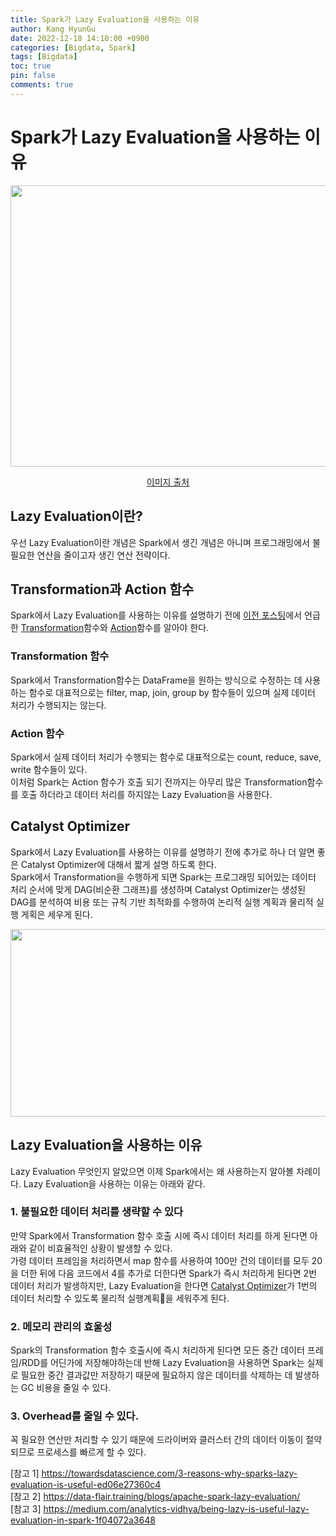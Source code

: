 ```yaml
---
title: Spark가 Lazy Evaluation을 사용하는 이유
author: Kang HyunGu
date: 2022-12-18 14:10:00 +0900
categories: [Bigdata, Spark]
tags: [Bigdata]
toc: true
pin: false
comments: true
---
```


# Spark가 Lazy Evaluation을 사용하는 이유

<p align="left"> <img src="{{site.url}}/img/posts/lazy_spark.jpeg" width="600" height="450"></p>
<center>

[이미지 출처](https://www.facebook.com/cheongjeul/posts/1607810786091040/?comment_id=1610467795825339)

</center>

## Lazy Evaluation이란?
우선 Lazy Evaluation이란 개념은 Spark에서 생긴 개념은 아니며 프로그래밍에서 불필요한 연산을 줄이고자 생긴 연산 전략이다.

## Transformation과 Action 함수
Spark에서 Lazy Evaluation를 사용하는 이유를 설명하기 전에 [이전 포스팅](https://snowturtle93.github.io/posts/Spark%EB%A5%BC-%EC%82%AC%EC%9A%A9%ED%95%98%EB%A9%B4%EC%84%9C-%EA%B2%BD%ED%97%98%ED%95%9C-%ED%8A%9C%EB%8B%9D%ED%8F%AC%EC%9D%B8%ED%8A%B8/)에서 언급한 [Transformation](https://spark.apache.org/docs/latest/rdd-programming-guide.html#transformations)함수와 [Action](https://spark.apache.org/docs/latest/rdd-programming-guide.html#actions)함수를 알아야 한다.

### Transformation 함수
Spark에서 Transformation함수는 DataFrame을 원하는 방식으로 수정하는 데 사용하는 함수로 대표적으로는 filter, map, join, group by 함수들이 있으며 실제 데이터 처리가 수행되지는 않는다.

### Action 함수
Spark에서 실제 데이터 처리가 수행되는 함수로 대표적으로는 count, reduce, save, write 함수들이 있다.
<br>
이처럼 Spark는 Action 함수가 호출 되기 전까지는 아무리 많은 Transformation함수를 호출 하더라고 데이터 처리를 하지않는 Lazy Evaluation을 사용한다.

## Catalyst Optimizer
Spark에서 Lazy Evaluation를 사용하는 이유를 설명하기 전에 추가로 하나 더 알면 좋은 Catalyst Optimizer에 대해서 짧게 설명 하도록 한다.
<br>
Spark에서 Transformation을 수행하게 되면 Spark는 프로그래밍 되어있는 데이터 처리 순서에 맞게 DAG(비순환 그래프)를 생성하며 Catalyst Optimizer는 생성된 DAG를 분석하여 비용 또는 규칙 기반 최적화를 수행하여 논리적 실행 계획과 물리적 실행 게획은 세우게 된다.
<p align="left"> <img src="{{site.url}}/img/posts/Catalyst-Optimizer-diagram.png" width="600" height="300"></p>


## Lazy Evaluation을 사용하는 이유
Lazy Evaluation 무엇인지 알았으면 이제 Spark에서는 왜 사용하는지 알아볼 차례이다.
Lazy Evaluation을 사용하는 이유는 아래와 같다.

### 1. 불필요한 데이터 처리를 생략할 수 있다
만약 Spark에서 Transformation 함수 호출 시에 즉시 데이터 처리를 하게 된다면 아래와 같이 비효율적인 상황이 발생할 수 있다.
<br>
가령 데이터 프레임을 처리하면서 map 함수를 사용하여 100만 건의 데이터를 모두 20을 더한 뒤에 다음 코드에서 4를 추가로 더한다면 Spark가 즉시 처리하게 된다면 2번 데이터 처리가 발생하지만, Lazy Evaluation을 한다면 [Catalyst Optimizer](databricks.com/blog/2015/04/13/deep-dive-into-spark-sqls-catalyst-optimizer.html)가 1번의 데이터 처리할 수 있도록 물리적 실행계획을 세워주게 된다.

### 2. 메모리 관리의 효울성
Spark의 Transformation 함수 호출시에 즉시 처리하게 된다면 모든 중간 데이터 프레임/RDD를 어딘가에 저장해야하는데 반해
Lazy Evaluation을 사용하면 Spark는 실제로 필요한 중간 결과값만 저장하기 때문에 필요하지 않은 데이터를 삭제하는 데 발생하는 GC 비용을 줄일 수 있다.

### 3. Overhead를 줄일 수 있다.
꼭 필요한 연산만 처리할 수 있기 때문에 드라이버와 클러스터 간의 데이터 이동이 절약되므로 프로세스를 빠르게 할 수 있다.


[참고 1] https://towardsdatascience.com/3-reasons-why-sparks-lazy-evaluation-is-useful-ed06e27360c4
<br>
[참고 2] https://data-flair.training/blogs/apache-spark-lazy-evaluation/
<br>
[참고 3] https://medium.com/analytics-vidhya/being-lazy-is-useful-lazy-evaluation-in-spark-1f04072a3648
